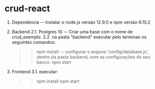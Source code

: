 # crud-react
1. Dependencia -- Instalar o node.js versão 12.9.0 e npm versão 6.10.2
2. Backend
  2.1. Postgres 10 -- Criar uma base com o nome de crud_exemplo.
  2.2. na pasta "backend" executar pelo terminao os seguintes comandos:
    >> npm install
    -- configurar o arquivo 'config/database.js', dentro da pasta backend, com as configurações do seu banco.
    >> npm start
    
3. Frontend
  3.1. executar:
    >> npm install
    >> npm start
